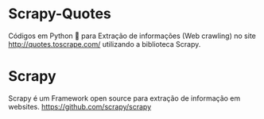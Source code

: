 # Scrapy-Quotes

Códigos em Python 🐍 para Extração de informações (Web crawling) no site <a>http://quotes.toscrape.com/</a> utilizando a biblioteca Scrapy.

# Scrapy 

Scrapy é um Framework open source para extração de informação em websites. <a>https://github.com/scrapy/scrapy</a>

# 



